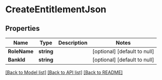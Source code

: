 # CreateEntitlementJson

## Properties
Name | Type | Description | Notes
------------ | ------------- | ------------- | -------------
**RoleName** | **string** |  | [optional] [default to null]
**BankId** | **string** |  | [optional] [default to null]

[[Back to Model list]](../README.md#documentation-for-models) [[Back to API list]](../README.md#documentation-for-api-endpoints) [[Back to README]](../README.md)

